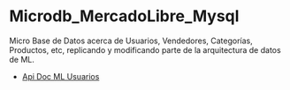 # Microdb_MercadoLibre_Mysql
Micro Base de Datos acerca de Usuarios, Vendedores, Categorías, Productos, etc,  replicando y modificando parte de la arquitectura de datos de ML.

* [Api Doc ML Usuarios](https://developers.mercadolibre.com.ar/es_ar/usuarios-y-aplicaciones) 
